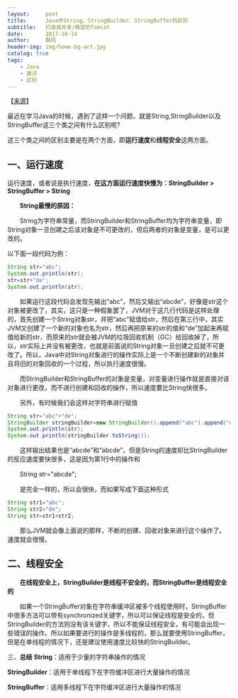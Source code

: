 ```yaml
---
layout:     post
title:      Java中String、StringBuilder、StringBuffer的区别
subtitle:   打造高并发/稳定的Tomcat
date:       2017-10-14
author:     酥风
header-img: img/home-bg-art.jpg
catalog: true
tags:
    - Java
    - 面试
    - 区别
---
```


【[来源](https://www.cnblogs.com/su-feng/p/6659064.html)】

最近在学习Java的时候，遇到了这样一个问题，就是String,StringBuilder以及StringBuffer这三个类之间有什么区别呢?

这三个类之间的区别主要是在两个方面，即**运行速度**和**线程安全**这两方面。

## 一、运行速度

运行速度，或者说是执行速度，**在这方面运行速度快慢为：StringBuilder > StringBuffer > String**

　　**String最慢的原因：**

　　String为字符串常量，而StringBuilder和StringBuffer均为字符串变量，即String对象一旦创建之后该对象是不可更改的，但后两者的对象是变量，是可以更改的。

以下面一段代码为例：

```java
String str="abc";
System.out.println(str);
str=str+"de";
System.out.println(str);
```

　　如果运行这段代码会发现先输出“abc”，然后又输出“abcde”，好像是str这个对象被更改了，其实，这只是一种假象罢了，JVM对于这几行代码是这样处理的，首先创建一个String对象str，并把“abc”赋值给str，然后在第三行中，其实JVM又创建了一个新的对象也名为str，然后再把原来的str的值和“de”加起来再赋值给新的str，而原来的str就会被JVM的垃圾回收机制（GC）给回收掉了，所以，str实际上并没有被更改，也就是前面说的String对象一旦创建之后就不可更改了。所以，Java中对String对象进行的操作实际上是一个不断创建新的对象并且将旧的对象回收的一个过程，所以执行速度很慢。

　　而StringBuilder和StringBuffer的对象是变量，对变量进行操作就是直接对该对象进行更改，而不进行创建和回收的操作，所以速度要比String快很多。

　　另外，有时候我们会这样对字符串进行赋值

```java
String str="abc"+"de";
StringBuilder stringBuilder=new StringBuilder().append("abc").append("de");
System.out.println(str);
System.out.println(stringBuilder.toString());
```

　　这样输出结果也是“abcde”和“abcde”，但是String的速度却比StringBuilder的反应速度要快很多，这是因为第1行中的操作和

　　String str="abcde";

　　是完全一样的，所以会很快，而如果写成下面这种形式

```java
String str1="abc";
String str2="de";
String str=str1+str2;
```

　　那么JVM就会像上面说的那样，不断的创建、回收对象来进行这个操作了。速度就会很慢。

## 二、线程安全

　　**在线程安全上，StringBuilder是线程不安全的，而StringBuffer是线程安全的**

　　如果一个StringBuffer对象在字符串缓冲区被多个线程使用时，StringBuffer中很多方法可以带有synchronized关键字，所以可以保证线程是安全的，但StringBuilder的方法则没有该关键字，所以不能保证线程安全，有可能会出现一些错误的操作。所以如果要进行的操作是多线程的，那么就要使用StringBuffer，但是在单线程的情况下，还是建议使用速度比较快的StringBuilder。

三、**总结**
**String**：适用于少量的字符串操作的情况

**StringBuilder**：适用于单线程下在字符缓冲区进行大量操作的情况

**StringBuffer**：适用多线程下在字符缓冲区进行大量操作的情况

